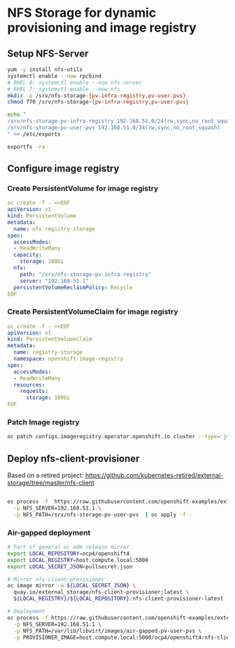 # NFS Storage for dynamic provisioning and image registry

## Setup NFS-Server
```bash
yum -y install nfs-utils
systemctl enable --now rpcbind
# RHEL 8: systemctl enable --now nfs-server
# RHEL 7: systemctl enable --now nfs
mkdir -p /srv/nfs-storage-{pv-infra-registry,pv-user-pvs}
chmod 770 /srv/nfs-storage-{pv-infra-registry,pv-user-pvs}

echo "
/srv/nfs-storage-pv-infra-registry 192.168.51.0/24(rw,sync,no_root_squash)
/srv/nfs-storage-pv-user-pvs 192.168.51.0/24(rw,sync,no_root_squash)
" >> /etc/exports

exportfs -ra
```
## Configure image registry
### Create PersistentVolume for image registry

```yaml
oc create -f - <<EOF
apiVersion: v1
kind: PersistentVolume
metadata:
  name: nfs-registry-storage
spec:
  accessModes:
  - ReadWriteMany
  capacity:
    storage: 100Gi
  nfs:
    path: "/srv/nfs-storage-pv-infra-registry"
    server: "192.168.51.1"
  persistentVolumeReclaimPolicy: Recycle
EOF
```

### Create PersistentVolumeClaim for image registry
```yaml
oc create -f - <<EOF
apiVersion: v1
kind: PersistentVolumeClaim
metadata:
  name: registry-storage
  namespace: openshift-image-registry
spec:
  accessModes:
  - ReadWriteMany
  resources:
    requests:
      storage: 100Gi
EOF
```

### Patch Image registry

```bash
oc patch configs.imageregistry.operator.openshift.io cluster --type='json' -p='[{"op": "remove", "path": "/spec/storage" },{"op": "add", "path": "/spec/storage", "value": {"pvc":{"claim": "registry-storage"}}}]'
```


## Deploy nfs-client-provisioner

Based on a retired project: https://github.com/kubernetes-retired/external-storage/tree/master/nfs-client

```bash

oc process -f  https://raw.githubusercontent.com/openshift-examples/external-storage-nfs-client/main/openshift-template-nfs-client-provisioner.yaml \
  -p NFS_SERVER=192.168.51.1 \
  -p NFS_PATH=/srv/nfs-storage-pv-user-pvs  | oc apply -f -

```
### Air-gapped deployment

```bash
# Part of general oc adm release mirror
export LOCAL_REPOSITORY=ocp4/openshift4
export LOCAL_REGISTRY=host.compute.local:5000
export LOCAL_SECRET_JSON=pullsecret.json

# Mirror nfs-client-provisioner
oc image mirror -a ${LOCAL_SECRET_JSON} \
  quay.io/external_storage/nfs-client-provisioner:latest \
  ${LOCAL_REGISTRY}/${LOCAL_REPOSITORY}:nfs-client-provisioner-latest

# Deployment
oc process -f https://raw.githubusercontent.com/openshift-examples/external-storage-nfs-client/main/openshift-template-nfs-client-provisioner.yaml \
  -p NFS_SERVER=192.168.51.1 \
  -p NFS_PATH=/var/lib/libvirt/images/air-gapped-pv-user-pvs \
  -p PROVISIONER_IMAGE=host.compute.local:5000/ocp4/openshift4:nfs-client-provisioner-latest | oc apply -f -
```